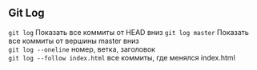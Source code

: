 ## Git Log
`git log` Показать все коммиты от HEAD вниз
`git log master` Показать все коммиты от вершины master вниз  
`git log --oneline` номер, ветка, заголовок  
`git log --follow index.html`  все коммиты, где менялся index.html
